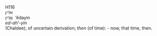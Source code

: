 H116  
אדין  
אֱדַיִן ‎ ‘ĕdayin  
*ed-ah‘-yin*  
(Chaldee); of uncertain derivation; *then* (of time): - now, that time,
then.  
